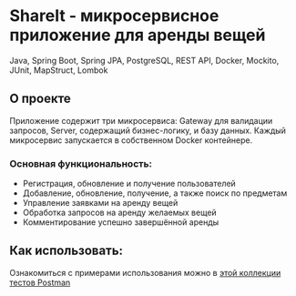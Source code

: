 # ShareIt - микросервисное приложение для аренды вещей
Java, Spring Boot, Spring JPA, PostgreSQL, REST API, Docker, Mockito, JUnit, MapStruct, Lombok

## О проекте
Приложение содержит три микросервиса: Gateway для валидации запросов, Server, содержащий бизнес-логику, и базу данных. Каждый микросервис запускается в собственном Docker контейнере.

### Основная функциональность: 
- Регистрация, обновление и получение пользователей
- Добавление, обновление, получение, а также поиск по предметам 
- Управление заявками на аренду вещей 
- Обработка запросов на аренду желаемых вещей
- Комментирование успешно завершённой аренды

## Как использовать:
Ознакомиться с примерами использования можно в [этой коллекции тестов Postman](https://github.com/yandex-praktikum/java-shareit/blob/add-docker/postman/sprint.json)

